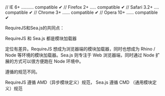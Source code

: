 // IE 6+ .......... compatible ✔
// Firefox 2+ ..... compatible ✔
// Safari 3.2+ .... compatible ✔
// Chrome 3+ ...... compatible ✔
// Opera 10+ ...... compatible ✔

<!-- 基于amd -->

RequireJS和Sea.js的共同点：

RequireJS 和 Sea.js 都是模块加载器

定位有差异。RequireJS 想成为浏览器端的模块加载器，同时也想成为 Rhino / Node 等环境的模块加载器。Sea.js 则专注于 Web 浏览器端，同时通过 Node 扩展的方式可以很方便跑在 Node 环境中。


遵循的规范不同。

RequireJS 遵循 AMD（异步模块定义）规范，
Sea.js 遵循 CMD （通用模块定义）规范

